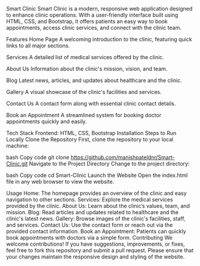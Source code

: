 Smart Clinic
Smart Clinic is a modern, responsive web application designed to enhance clinic operations. With a user-friendly interface built using HTML, CSS, and Bootstrap, it offers patients an easy way to book appointments, access clinic services, and connect with the clinic team.

Features
Home Page
A welcoming introduction to the clinic, featuring quick links to all major sections.

Services
A detailed list of medical services offered by the clinic.

About Us
Information about the clinic's mission, vision, and team.

Blog
Latest news, articles, and updates about healthcare and the clinic.

Gallery
A visual showcase of the clinic's facilities and services.

Contact Us
A contact form along with essential clinic contact details.

Book an Appointment
A streamlined system for booking doctor appointments quickly and easily.

Tech Stack
Frontend: HTML, CSS, Bootstrap
Installation
Steps to Run Locally
Clone the Repository
First, clone the repository to your local machine:

bash
Copy code
git clone https://github.com/manishpateldnr/Smart-Clinic.git
Navigate to the Project Directory
Change to the project directory:

bash
Copy code
cd Smart-Clinic
Launch the Website
Open the index.html file in any web browser to view the website.

Usage
Home: The homepage provides an overview of the clinic and easy navigation to other sections.
Services: Explore the medical services provided by the clinic.
About Us: Learn about the clinic’s values, team, and mission.
Blog: Read articles and updates related to healthcare and the clinic's latest news.
Gallery: Browse images of the clinic's facilities, staff, and services.
Contact Us: Use the contact form or reach out via the provided contact information.
Book an Appointment: Patients can quickly book appointments with doctors via a simple form.
Contributing
We welcome contributions! If you have suggestions, improvements, or fixes, feel free to fork this repository and submit a pull request. Please ensure that your changes maintain the responsive design and styling of the website.

 

